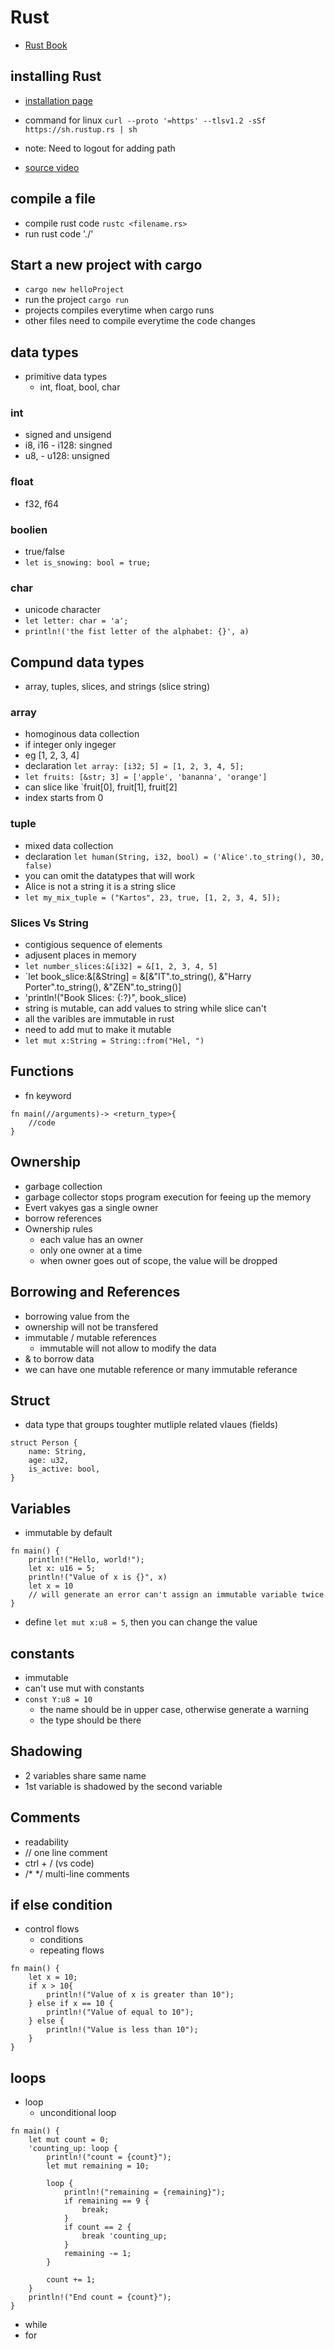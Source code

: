 # Rust
- [Rust Book](https://doc.rust-lang.org/book/)

## installing Rust
- [installation page](https://www.rust-lang.org/tools/install)
- command for linux `curl --proto '=https' --tlsv1.2 -sSf https://sh.rustup.rs | sh`
- note: Need to logout for adding path

- [source video](https://www.youtube.com/watch?v=rQ_J9WH6CGk)
## compile a file
- compile rust code `rustc <filename.rs>`
- run rust code './<filename>'

## Start a new project with cargo
- `cargo new helloProject`
- run the project `cargo run`
- projects compiles everytime when cargo runs
- other files need to compile everytime the code changes

## data types
- primitive data types
    - int, float, bool, char
### int
- signed and unsigend
- i8, i16 - i128: singned
- u8, - u128: unsigned

### float
- f32, f64

### boolien
- true/false
- `let is_snowing: bool = true;`

### char
- unicode character
- `let letter: char = 'a';`
- `println!('the fist letter of the alphabet: {}', a)`

## Compund data types
- array, tuples, slices, and strings (slice string)

### array
- homoginous data collection
- if integer only ingeger
- eg [1, 2, 3, 4]
- declaration `let array: [i32; 5] = [1, 2, 3, 4, 5];`
- `let fruits: [&str; 3] = ['apple', 'bananna', 'orange']`
- can slice like `fruit[0], fruit[1], fruit[2]
- index starts from 0

### tuple
- mixed data collection
- declaration `let human(String, i32, bool) = ('Alice'.to_string(), 30, false)`
- you can omit the datatypes that will work
- Alice is not a string it is a string slice
- `let my_mix_tuple = ("Kartos", 23, true, [1, 2, 3, 4, 5]);`

### Slices Vs String
- contigious sequence of elements
- adjusent places in memory
- `let number_slices:&[i32] = &[1, 2, 3, 4, 5]`
- `let book_slice:&[&String] = &[&"IT".to_string(), &"Harry Porter".to_string(), &"ZEN".to_string()]
- 'println!("Book Slices: {:?}", book_slice)
- string is mutable, can add values to string while slice can't
- all the varibles are immutable in rust
- need to add mut to make it mutable
- `let mut x:String = String::from("Hel, ")`

## Functions
- fn keyword
```
fn main(//arguments)-> <return_type>{
    //code
}
```

## Ownership
- garbage collection
- garbage collector stops program execution for feeing up the memory
- Evert vakyes gas a single owner
- borrow references
- Ownership rules
    - each value has an owner
    - only one owner at a time
    - when owner goes out of scope, the value will be dropped

## Borrowing and References
- borrowing value from the 
- ownership will not be transfered
- immutable / mutable references
    - immutable will not allow to modify the data
- & to borrow data
- we can have one mutable reference or many immutable referance

## Struct
- data type that groups toughter mutliple related vlaues (fields)
```
struct Person {
    name: String,
    age: u32,
    is_active: bool,
}
```

## Variables
- immutable by default
```
fn main() {
    println!("Hello, world!");
    let x: u16 = 5;
    println!("Value of x is {}", x)
    let x = 10
    // will generate an error can't assign an immutable variable twice
}
```
- define `let mut x:u8 = 5`, then you can change the value

## constants
- immutable
- can't use mut with constants
- `const Y:u8 = 10`
    - the name should be in upper case, otherwise generate a warning
    - the type should be there

## Shadowing
- 2 variables share same name
- 1st variable is shadowed by the second variable

## Comments
- readability
- // one line comment
- ctrl + / (vs code)
- /* */ multi-line comments

## if else condition
- control flows
    - conditions
    - repeating flows
```
fn main() {
    let x = 10;
    if x > 10{
        println!("Value of x is greater than 10");
    } else if x == 10 {
        println!("Value of equal to 10");
    } else {
        println!("Value is less than 10");
    }
}
```

## loops
- loop
    - unconditional loop
```
fn main() {
    let mut count = 0;
    'counting_up: loop {
        println!("count = {count}");
        let mut remaining = 10;

        loop {
            println!("remaining = {remaining}");
            if remaining == 9 {
                break;
            }
            if count == 2 {
                break 'counting_up;
            }
            remaining -= 1;
        }

        count += 1;
    }
    println!("End count = {count}");
}
```
- while
- for




